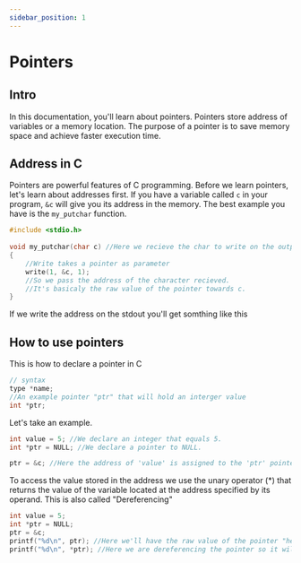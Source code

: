 ```yaml
---
sidebar_position: 1
---
```


# Pointers

## Intro

In this documentation, you'll learn about pointers.
Pointers store address of variables or a memory location.
The purpose of a pointer is to save memory space and achieve faster execution time.

## Address in C

Pointers are powerful features of C programming. Before we learn pointers, let's learn about addresses first.
If you have a variable called ```c``` in your program, ```&c``` will give you its address in the memory.
The best example you have is the ```my_putchar``` function.
```c
#include <stdio.h>
 
void my_putchar(char c) //Here we recieve the char to write on the output
{
    //Write takes a pointer as parameter
    write(1, &c, 1);
    //So we pass the address of the character recieved.
    //It's basicaly the raw value of the pointer towards c.
}
```

If we write the address on the stdout you'll get somthing like this


## How to use pointers

This is how to declare a pointer in C
```c
// syntax
type *name; 
//An example pointer "ptr" that will hold an interger value
int *ptr;
```

Let's take an example.
```c
int value = 5; //We declare an integer that equals 5.
int *ptr = NULL; //We declare a pointer to NULL.

ptr = &c; //Here the address of 'value' is assigned to the 'ptr' pointer.
```
To access the value stored in the address we use the unary operator (*) that returns the value of the variable located at the address specified by its operand. This is also called "Dereferencing"
```c
int value = 5;
int *ptr = NULL;
ptr = &c;
printf("%d\n", ptr); //Here we'll have the raw value of the pointer "hexa address"
printf("%d\n", *ptr); //Here we are dereferencing the pointer so it will print "5"
```
